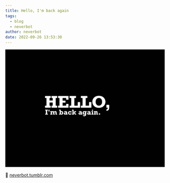 ```yaml
---
title: Hello, I'm back again
tags:
  - blog
  - neverbot
author: neverbot
date: 2022-09-26 13:53:30
---
```


![ae1c018f_1280](./hello-i-m-back-again/ae1c018f_1280.jpg)

 🔗 [neverbot.tumblr.com](https://neverbot.tumblr.com/post/655602313231302656)

